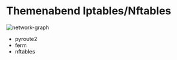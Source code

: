 # Themenabend Iptables/Nftables

![network-graph](https://cdn.rawgit.com/c3d2/ta-iptables/master/network-graph.svg)

- pyroute2
- ferm
- nftables
